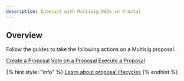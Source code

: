 ```yaml
---
description: Interact with Multisig DAOs in Fractal
---
```


## Overview
Follow the guides to take the following actions on a Multisig proposal.

[Create a Proposal](create-a-proposal.md)
[Vote on a Proposal](vote-on-a-proposal.md)
[Execute a Proposal](execute-a-proposal.md)


{% hint style="info" %}
[Learn about proposal lifecycles](../proposal-lifecycle/README.md)
{% endhint %}